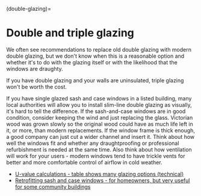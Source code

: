 (double-glazing)=
# Double and triple glazing

We often see recommendations to replace old double glazing with modern double glazing, but we don't know when this is a reasonable option and whether it's to do with the glazing itself or with the likelihood that the windows are draughty.

If you have double glazing and your walls are uninsulated, triple glazing won't be worth the cost.

If you have single glazed sash and case windows in a listed building, many local authorities will allow you to install slim-line double glazing as visually, it's hard to tell the difference.  If the sash-and-case windows are in good condition, consider keeping the wind and just replacing the glass.  Victorian wood was grown slowly so the original wood could have as much life left in it, or more, than modern replacements. If the window frame is thick enough, a good company can just cut a wider channel and insert it.  Think about how well the windows fit and whether any draughtproofing or professional refurbishment is needed at the same time.  Also think about how ventilation will work for your users - modern windows tend to have trickle vents for better and more comfortable control of airflow in cold weather.



<!-- example of just changing the glazing -->
- [U-value calculations - table shows many glazing options (technical)](https://www.gov.scot/publications/tables-of-u-values-and-thermal-conductivity/)
- [Retrofitting sash and case windows - for homeowners, but very useful for some community buildings](http://dx.doi.org/10.7488/era/4645)
